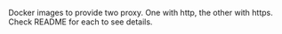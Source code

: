 Docker images to provide two proxy. One with http, the other with https. Check README for each to see details.
